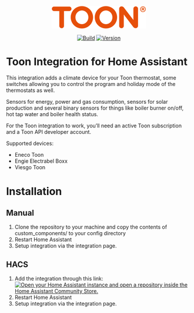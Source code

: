 <div align="center">
  <img src="https://raw.githubusercontent.com/opslag/toon/master/.github/logo.png" title="Logo" style="max-width:100%;" width="256" />
</div>
<div align="center">
  
  [![Build](https://github.com/opslag/toon/actions/workflows/build.yml/badge.svg)](https://github.com/opslag/toon)
  [![Version](https://img.shields.io/github/v/tag/opslag/toon?label=version&sort=semver&color=066da5)](https://github.com/opslag/toon)

</div>

# Toon Integration for Home Assistant

This integration adds a climate device for your Toon thermostat, some switches allowing you to control the program and holiday mode of the thermostats as well.

Sensors for energy, power and gas consumption, sensors for solar production and several binary sensors for things like boiler burner on/off, hot tap water and boiler health status.

For the Toon integration to work, you’ll need an active Toon subscription and a Toon API developer account.

Supported devices:

  - Eneco Toon
  - Engie Electrabel Boxx
  - Viesgo Toon

# Installation

## Manual

1. Clone the repository to your machine and copy the contents of custom_components/ to your config directory
2. Restart Home Assistant
3. Setup integration via the integration page.

## HACS

1. Add the integration through this link:
   [![Open your Home Assistant instance and open a repository inside the Home Assistant Community Store.](https://my.home-assistant.io/badges/hacs_repository.svg)](https://my.home-assistant.io/redirect/hacs_repository/?owner=opslag&repository=toon&category=integration)
2. Restart Home Assistant
3. Setup integration via the integration page.
